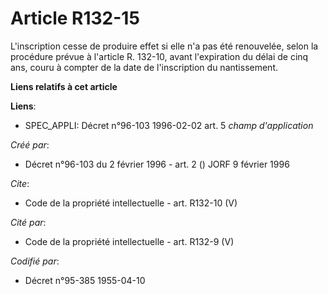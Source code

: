 # Article R132-15

L'inscription cesse de produire effet si elle n'a pas été renouvelée, selon la procédure prévue à l'article R. 132-10, avant
l'expiration du délai de cinq ans, couru à compter de la date de l'inscription du nantissement.

**Liens relatifs à cet article**

**Liens**:

  - SPEC_APPLI: Décret n°96-103 1996-02-02 art. 5 *champ d'application*

_Créé par_:

  - Décret n°96-103 du 2 février 1996 - art. 2 () JORF 9 février 1996

_Cite_:

  - Code de la propriété intellectuelle - art. R132-10 (V)

_Cité par_:

  - Code de la propriété intellectuelle - art. R132-9 (V)

_Codifié par_:

  - Décret n°95-385 1955-04-10
